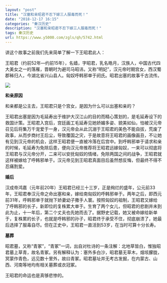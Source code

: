```yaml
---
layout: "post"
title: "汉塞和亲昭君不忍下嫁三人服毒而死！"
date: "2018-12-17 16:15"
categories: "秦汉历史"
description: "汉塞和亲昭君不忍下嫁三人服毒而死！"
tags: 秦汉历史
url: https://www.y5000.com/zgls/qh/5742.html
---
```






讲这个故事之前我们先来简单了解一下王昭君此人：

王昭君（约前52年—约前15年），名嫱，字昭君，乳名皓月，汉族人，中国古代四大美女之一的落雁，晋朝时为避司马昭讳，又称“明妃”，汉元帝时期宫女，西汉蜀郡秭归人，今湖北省兴山县人。匈奴呼韩邪单于阏氏。昭君出塞的故事千古流传。

![](https://img.y5000.com/uploads/allimg/161123/8-16112314593b41.jpg)

**和亲原因**

和亲都是公主去，王昭君只是个宫女，是因为什么可以出塞和亲的？

王昭君出塞是因为毛延寿出于维护大汉江山的目的而精心策划的，是毛延寿设下的救国计策。王昭君入宫后，宫廷画工毛延寿见她娇媚多姿、貌美如仙，怕被汉元帝召见后将集万千宠爱于一身，汉元帝会从此沉溺于王昭君的美色不能自拔，荒废了政事，从而步商纣王后尘，导致覆国之灾，于是故意将王昭君的画像画丑，不让她有见到汉元帝的机会，这样王昭君便一直被冷落在后宫中。到呼韩邪单于请求和亲的时候，毛延寿为免除后患，便向汉元帝推荐将王昭君远嫁匈奴，一来可以彻底将王昭君与汉元帝分开，二来可以安抚匈奴的情绪，免除两国之间的战争，王昭君就这样被嫁给了呼韩邪单于。汉元帝见到王昭君真面目后虽然想反悔，但最终不得不忍痛割爱。

**婚后**

汉成帝鸿嘉（元年前20年）王昭君已经三十三岁，正是绚烂的盛年，公元前33年，王昭君奉汉元帝之命出塞和亲，嫁给南匈奴的呼韩邪单于。两年之后，即西元前31年，呼韩邪单于就抛下娇妻幼子撒手人寰。按照匈奴的祖制，王昭君又嫁给了呼韩邪的长子，新即位的复株累大单于。生育了两个女儿，但昭君的悲剧并未到此为止，十一年后，第二个丈夫也先她而去了。据野史记载，她又被命嫁给新单于，复株累的长子，也就是呼韩邪的孙子，昭君终于承受不住，彻底崩溃了，她最后选择了服毒自尽。但在正史中，王昭君一直活到53岁，在当时可算十分长寿。

**墓葬**

昭君墓，又称“青冢”，“青冢”一词，出自对杜诗的一条注解：北地草皆白，惟独昭君墓上草青，故名青冢。另有解释认为：塞外多白沙，昭君墓无草木，烟垓朦胧，冥蒙作青色，远见数十里外，故曰青冢。昭君墓址并无考古发掘，在内蒙古、山西、河南等地均有相关墓葬或衣冠冢。

王昭君的命运也是真够悲惨的。
